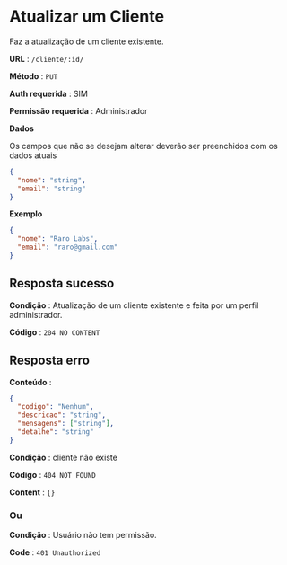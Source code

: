 # Atualizar um Cliente

Faz a atualização de um cliente existente.

**URL** : `/cliente/:id/`

**Método** : `PUT`

**Auth requerida** : SIM

**Permissão requerida** : Administrador

**Dados**

Os campos que não se desejam alterar deverão ser preenchidos com os dados atuais

```json
{
  "nome": "string",
  "email": "string"
}
```

**Exemplo**

```json
{
  "nome": "Raro Labs",
  "email": "raro@gmail.com"
}
```

## Resposta sucesso

**Condição** : Atualização de um cliente existente e feita por um perfil administrador.

**Código** : `204 NO CONTENT`

## Resposta erro

**Conteúdo** :

```json
{
  "codigo": "Nenhum",
  "descricao": "string",
  "mensagens": ["string"],
  "detalhe": "string"
}
```

**Condição** : cliente não existe

**Código** : `404 NOT FOUND`

**Content** : `{}`

### Ou

**Condição** : Usuário não tem permissão.

**Code** : `401 Unauthorized`
